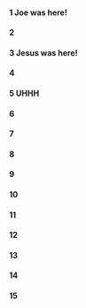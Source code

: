 #### 1 Joe was here!
#### 2
#### 3 Jesus was here!
#### 4
#### 5 UHHH
#### 6
#### 7
#### 8
#### 9
#### 10
#### 11
#### 12
#### 13
#### 14
#### 15
